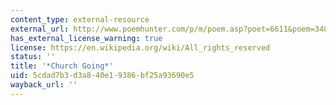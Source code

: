 ```yaml
---
content_type: external-resource
external_url: http://www.poemhunter.com/p/m/poem.asp?poet=6611&poem=34852
has_external_license_warning: true
license: https://en.wikipedia.org/wiki/All_rights_reserved
status: ''
title: '*Church Going*'
uid: 5cdad7b3-d3a8-40e1-9386-bf25a93690e5
wayback_url: ''
---
```

